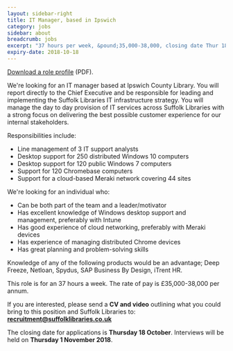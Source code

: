 ```yaml
---
layout: sidebar-right
title: IT Manager, based in Ipswich
category: jobs
sidebar: about
breadcrumb: jobs
excerpt: "37 hours per week, &pound;35,000-38,000, closing date Thur 18 Oct."
expiry-date: 2018-10-18
---
```


[Download a role profile](/assets/pdf/it-manager-oct-2018.pdf) (PDF).

We're looking for an IT manager based at Ipswich County Library. You will report directly to the Chief Executive and be responsible for leading and implementing the Suffolk Libraries IT infrastructure strategy. You will manage the day to day provision of IT services across Suffolk Libraries with a strong focus on delivering the best possible customer experience for our internal stakeholders.

Responsibilities include:

- Line management of 3 IT support analysts
- Desktop support for 250 distributed Windows 10 computers
- Desktop support for 120 public Windows 7 computers
- Support for 120 Chromebase computers
- Support for a cloud-based Meraki network covering 44 sites

We're looking for an individual who:

- Can be both part of the team and a leader/motivator
- Has excellent knowledge of Windows desktop support and management, preferably with Intune
- Has good experience of cloud networking, preferably with Meraki devices
- Has experience of managing distributed Chrome devices
- Has great planning and problem-solving skills

Knowledge of any of the following products would be an advantage; Deep Freeze, Netloan, Spydus, SAP Business By Design, iTrent HR.

This role is for an 37 hours a week. The rate of pay is &pound;35,000-38,000 per annum.

If you are interested, please send a **CV and video** outlining what you could bring to this position and Suffolk Libraries to: **recruitment@suffolklibraries.co.uk**

The closing date for applications is **Thursday 18 October**. Interviews will be held on **Thursday 1 November 2018**.
